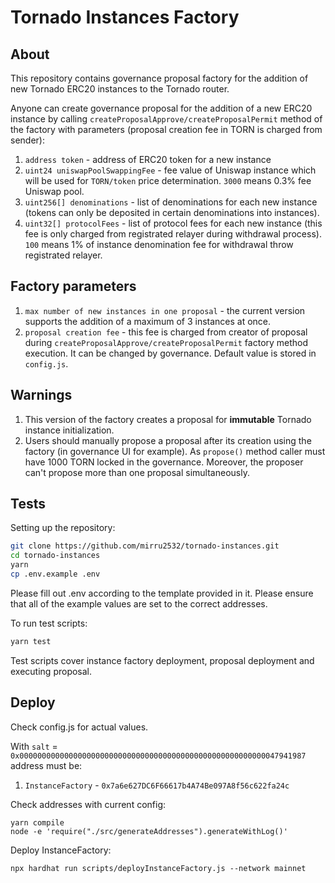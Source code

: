 # Tornado Instances Factory

## About

This repository contains governance proposal factory for the addition of new Tornado ERC20 instances to the Tornado router.

Anyone can create governance proposal for the addition of a new ERC20 instance by calling `createProposalApprove/createProposalPermit` method of the factory with parameters (proposal creation fee in TORN is charged from sender):

1. `address token` - address of ERC20 token for a new instance
2. `uint24 uniswapPoolSwappingFee` - fee value of Uniswap instance which will be used for `TORN/token` price determination. `3000` means 0.3% fee Uniswap pool.
3. `uint256[] denominations` - list of denominations for each new instance (tokens can only be deposited in certain denominations into instances).
4. `uint32[] protocolFees` - list of protocol fees for each new instance (this fee is only charged from registrated relayer during withdrawal process). `100` means 1% of instance denomination fee for withdrawal throw registrated relayer.

## Factory parameters

1. `max number of new instances in one proposal` - the current version supports the addition of a maximum of 3 instances at once.
2. `proposal creation fee` - this fee is charged from creator of proposal during `createProposalApprove/createProposalPermit` factory method execution. It can be changed by governance. Default value is stored in `config.js`.

## Warnings

1. This version of the factory creates a proposal for **immutable** Tornado instance initialization.
2. Users should manually propose a proposal after its creation using the factory (in governance UI for example). As `propose()` method caller must have 1000 TORN locked in the governance. Moreover, the proposer can't propose more than one proposal simultaneously.

## Tests

Setting up the repository:

```bash
git clone https://github.com/mirru2532/tornado-instances.git
cd tornado-instances
yarn
cp .env.example .env
```

Please fill out .env according to the template provided in it. Please ensure that all of the example values are set to the correct addresses.

To run test scripts:

```bash
yarn test
```

Test scripts cover instance factory deployment, proposal deployment and executing proposal.

## Deploy

Check config.js for actual values.

With `salt` = `0x0000000000000000000000000000000000000000000000000000000047941987` address must be:

1. `InstanceFactory` - `0x7a6e627DC6F66617b4A74Be097A8f56c622fa24c`

Check addresses with current config:

```shell
yarn compile
node -e 'require("./src/generateAddresses").generateWithLog()'
```

Deploy InstanceFactory:

```shell
npx hardhat run scripts/deployInstanceFactory.js --network mainnet
```
